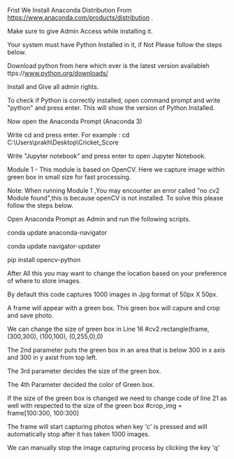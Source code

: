 Frist We Install Anaconda Distribution From https://www.anaconda.com/products/distribution .

Make sure to give Admin Access while installing it. 

Your system must have Python Installed in it, if Not Please follow the steps below.

  Download python from here which ever is the latest version availableh ttps://www.python.org/downloads/
  
  Install and Give all admin rights.
  
  To check if Python is correctly installed, open command prompt and write "python" and press enter. This will show the version of Python Installed.
  
Now open the Anaconda Prompt (Anaconda 3)

Write cd <directory where code is present> and press enter. For example : cd C:\Users\prakh\Desktop\Cricket_Score

Write "Jupyter notebook" and press enter to open Jupyter Notebook.


Module 1 - This module is based on OpenCV. Here we capture image within green box in small size for fast processing.

Note: When running Module 1 ,You may encounter an error called "no cv2 Module found",this is because openCV is not installed. To solve this please follow the steps below.

  Open Anaconda Prompt as Admin and run the following scripts.
  
  conda update anaconda-navigator  
  
  conda update navigator-updater 
  
  pip install opencv-python
  

After All this you may want to change the location based on your preference of where to store images.

By default this code captures 1000 images in Jpg format of 50px X 50px.

A frame will appear with a green box. This green box will capure and crop and save photo.

We can change the size of green box in Line 16 #cv2.rectangle(frame, (300,300), (100,100), (0,255,0),0)

The 2nd parameter puts the green box in an area that is below 300 in x axis and 300 in y axist from top left.

The 3rd parameter decides the size of the green box.

The 4th Parameter decided the color of Green box.

If the size of the green box is changed we need to change code of line 21 as well with respected to the size of the green box #crop_img = frame[100:300, 100:300]

The frame will start capturing photos when key 'c' is pressed and will automatically stop after it has taken 1000 images.

We can manually stop the image capturing process by clicking the key 'q'

  
